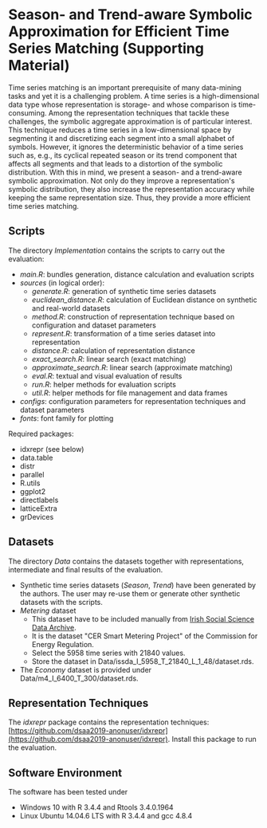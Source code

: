 # Season- and Trend-aware Symbolic Approximation for Efficient Time Series Matching (Supporting Material)
Time series matching is an important prerequisite of many data-mining tasks and yet it is a challenging problem. A time series is a high-dimensional data type whose representation is storage- and whose comparison is time-consuming. Among the representation techniques that tackle these challenges, the symbolic aggregate approximation is of particular interest. This technique reduces a time series in a low-dimensional space by segmenting it and discretizing each segment into a small alphabet of symbols. However, it ignores the deterministic behavior of a time series such as, e.g., its cyclical repeated season or its trend component that affects all segments and that leads to a distortion of the symbolic distribution. With this in mind, we present a season- and a trend-aware symbolic approximation. Not only do they improve a representation's symbolic distribution, they also increase the representation accuracy while keeping the same representation size. Thus, they provide a more efficient time series matching.

## Scripts
The directory *Implementation* contains the scripts to carry out the evaluation:

 - *main.R*: bundles generation, distance calculation and evaluation scripts
 - *sources* (in logical order):
	 - *generate.R*: generation of synthetic time series datasets
	 - *euclidean_distance.R*: calculation of Euclidean distance on synthetic and real-world datasets
	 - *method.R*: construction of representation technique based on configuration and dataset parameters
	 - *represent.R*: transformation of a time series dataset into representation
	 - *distance.R*: calculation of representation distance
	 - *exact_search.R*: linear search (exact matching)
	 - *approximate_search.R*: linear search (approximate matching)
	 - *eval.R*: textual and visual evaluation of results
	 - *run.R*: helper methods for evaluation scripts
	 - *util.R*: helper methods for file management and data frames
 - *configs*: configuration parameters for representation techniques and dataset parameters
 - *fonts*: font family for plotting

Required packages:

 - idxrepr (see below)
 - data.table
 - distr
 - parallel
 - R.utils
 - ggplot2
 - directlabels
 - latticeExtra
 - grDevices


## Datasets
The directory *Data* contains the datasets together with representations, intermediate and final results of the evaluation.

 - Synthetic time series datasets (*Season*, *Trend*) have been generated by the authors. The user may re-use them or generate other synthetic datasets with the scripts.
 - *Metering* dataset
	 - This dataset have to be included manually from [Irish Social Science Data Archive](www.ucd.ie/issda).
	 - It is the dataset "CER Smart Metering Project" of the Commission for Energy Regulation.
	 - Select the 5958 time series with 21840 values.
	 - Store the dataset in Data/issda_I_5958_T_21840_L_1_48/dataset.rds.
 - The *Economy* dataset is provided under Data/m4_I_6400_T_300/dataset.rds.

## Representation Techniques

The *idxrepr* package contains the representation techniques: [https://github.com/dsaa2019-anonuser/idxrepr](https://github.com/dsaa2019-anonuser/idxrepr). Install this package to run the evaluation.

## Software Environment
The software has been tested under

 - Windows 10 with R 3.4.4 and Rtools 3.4.0.1964
 - Linux Ubuntu 14.04.6 LTS with R 3.4.4 and gcc 4.8.4

